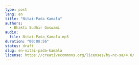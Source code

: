 ```yaml
---
type: post
lang: en
title: "Nitai-Pada Kamala"
authors:
  - Bhakti Sudhir Goswami
audio:
  file: Nitai-Pada_Kamala.mp3
duration: "00:08:56"
status: draft
slug: en-nitai-pada-kamala
license: https://creativecommons.org/licenses/by-nc-sa/4.0/
---
```


